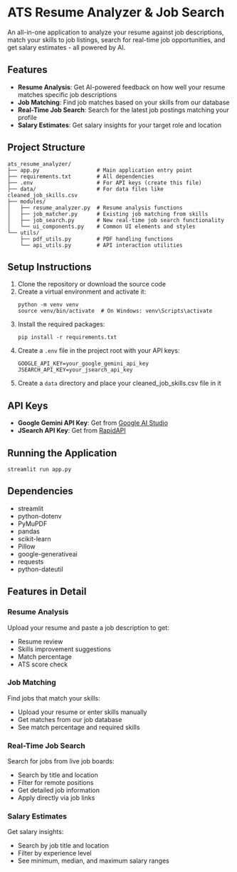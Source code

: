 # ATS Resume Analyzer & Job Search

An all-in-one application to analyze your resume against job descriptions, match your skills to job listings, search for real-time job opportunities, and get salary estimates - all powered by AI.

## Features

- **Resume Analysis**: Get AI-powered feedback on how well your resume matches specific job descriptions
- **Job Matching**: Find job matches based on your skills from our database
- **Real-Time Job Search**: Search for the latest job postings matching your profile
- **Salary Estimates**: Get salary insights for your target role and location

## Project Structure

```
ats_resume_analyzer/
├── app.py                  # Main application entry point
├── requirements.txt        # All dependencies
├── .env                    # For API keys (create this file)
├── data/                   # For data files like cleaned_job_skills.csv
├── modules/
│   ├── resume_analyzer.py  # Resume analysis functions
│   ├── job_matcher.py      # Existing job matching from skills
│   ├── job_search.py       # New real-time job search functionality
│   └── ui_components.py    # Common UI elements and styles
└── utils/
    ├── pdf_utils.py        # PDF handling functions
    └── api_utils.py        # API interaction utilities
```

## Setup Instructions

1. Clone the repository or download the source code
2. Create a virtual environment and activate it:
   ```
   python -m venv venv
   source venv/bin/activate  # On Windows: venv\Scripts\activate
   ```
3. Install the required packages:
   ```
   pip install -r requirements.txt
   ```
4. Create a `.env` file in the project root with your API keys:
   ```
   GOOGLE_API_KEY=your_google_gemini_api_key
   JSEARCH_API_KEY=your_jsearch_api_key
   ```
5. Create a `data` directory and place your cleaned_job_skills.csv file in it

## API Keys

- **Google Gemini API Key**: Get from [Google AI Studio](https://makersuite.google.com/)
- **JSearch API Key**: Get from [RapidAPI](https://rapidapi.com/letscrape-6bRBa3QguO5/api/jsearch)

## Running the Application

```
streamlit run app.py
```

## Dependencies

- streamlit
- python-dotenv
- PyMuPDF
- pandas
- scikit-learn
- Pillow
- google-generativeai
- requests
- python-dateutil

## Features in Detail

### Resume Analysis
Upload your resume and paste a job description to get:
- Resume review
- Skills improvement suggestions
- Match percentage
- ATS score check

### Job Matching
Find jobs that match your skills:
- Upload your resume or enter skills manually
- Get matches from our job database
- See match percentage and required skills

### Real-Time Job Search
Search for jobs from live job boards:
- Search by title and location
- Filter for remote positions
- Get detailed job information
- Apply directly via job links

### Salary Estimates
Get salary insights:
- Search by job title and location
- Filter by experience level
- See minimum, median, and maximum salary ranges